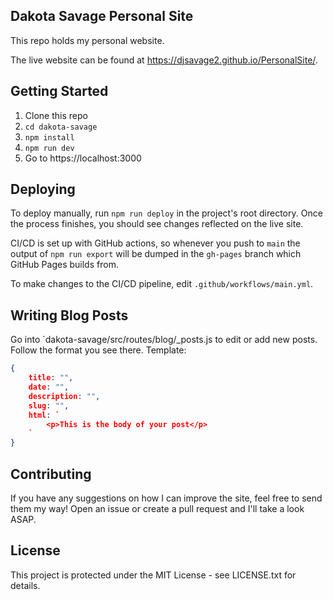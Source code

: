 ## Dakota Savage Personal Site

This repo holds my personal website.

The live website can be found at https://djsavage2.github.io/PersonalSite/.

## Getting Started

1. Clone this repo
2. `cd dakota-savage`
3. `npm install`
4. `npm run dev`
5. Go to https://localhost:3000

## Deploying

To deploy manually, run `npm run deploy` in the project's root directory. Once the process finishes, you should see changes reflected on the live site.

CI/CD is set up with GitHub actions, so whenever you push to `main` the output of `npm run export` will be dumped in the `gh-pages` branch which GitHub Pages builds from.

To make changes to the CI/CD pipeline, edit `.github/workflows/main.yml`.

## Writing Blog Posts

Go into `dakota-savage/src/routes/blog/_posts.js to edit or add new posts. Follow the format you see there. Template:

```json
{
    title: "",
    date: "",
    description: "",
    slug: "",
    html: `
        <p>This is the body of your post</p>
    `
}
```

## Contributing

If you have any suggestions on how I can improve the site, feel free to send them my way! Open an issue or create a pull request and I'll take a look ASAP.

## License

This project is protected under the MIT License - see LICENSE.txt for details.